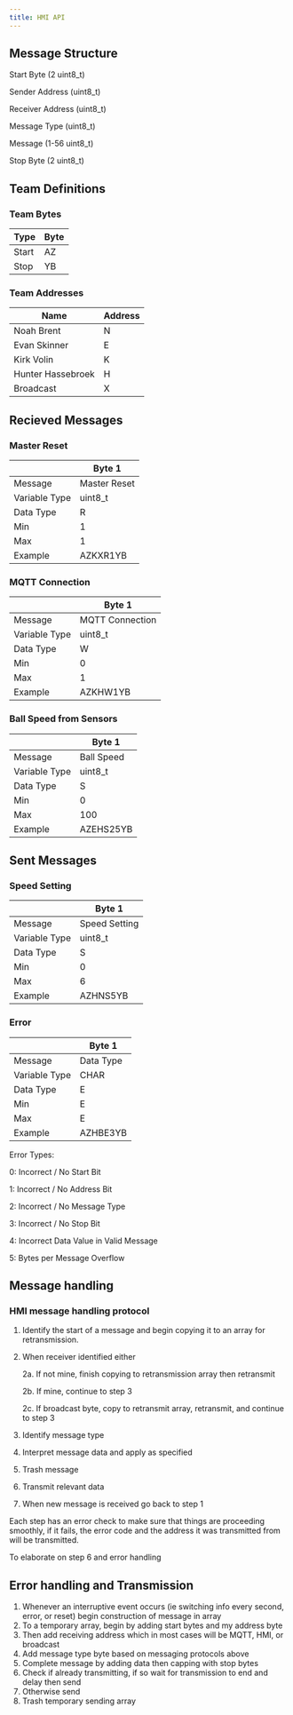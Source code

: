 ```yaml
---
title: HMI API
---
```

## Message Structure

Start Byte (2 uint8_t)

Sender Address (uint8_t)

Receiver Address (uint8_t)

Message Type (uint8_t)

Message (1-56 uint8_t)

Stop Byte (2 uint8_t)

## Team Definitions

### Team Bytes

| Type |  Byte  |
| -----------| ----------- |
| Start | AZ  |
| Stop | YB |

### Team Addresses

| Name |  Address  |
| -----------| ----------- |
| Noah Brent | N  |
|Evan Skinner| E |
|Kirk Volin| K |
|Hunter Hassebroek| H |
| Broadcast | X |

## Recieved Messages

### Master Reset

|  |  Byte 1     |
| -----------| ----------- |
|Message| Master Reset  |
|Variable Type| uint8_t |
|Data Type| R |
|Min| 1 |
|Max| 1 |
|Example| AZKXR1YB|

### MQTT Connection
|  |  Byte 1     |
| -----------| ----------- |
|Message| MQTT Connection  |
|Variable Type| uint8_t  |
|Data Type| W |
|Min| 0 |
|Max| 1 |
|Example| AZKHW1YB|

### Ball Speed from Sensors

|  |  Byte 1     |
| -----------| ----------- |
|Message| Ball Speed  |
|Variable Type| uint8_t  |
|Data Type| S |
|Min| 0 |
|Max| 100 |
|Example| AZEHS25YB |


## Sent Messages

### Speed Setting
|  |  Byte 1     |
| -----------| ----------- |
|Message| Speed Setting  |
|Variable Type| uint8_t  |
|Data Type| S |
|Min|  0 |
|Max|  6 |
|Example| AZHNS5YB |

### Error

|  |  Byte 1     |
| -----------| ----------- |
|Message| Data Type | Error Type |
|Variable Type| CHAR  | uint8_t |
|Data Type| E | n/a |
|Min| E  | 0 |
|Max| E | 5  |
|Example| AZHBE3YB ||

Error Types:

0: Incorrect / No Start Bit

1: Incorrect / No Address Bit

2: Incorrect / No Message Type

3: Incorrect / No Stop Bit

4: Incorrect Data Value in Valid Message

5: Bytes per Message Overflow

## Message handling 
### HMI message handling protocol
1.  Identify the start of a message and begin copying it to an array for retransmission.
2.  When receiver identified either
  
    2a. If not mine, finish copying to retransmission array then retransmit

    2b. If mine, continue to step 3

    2c. If broadcast byte, copy to retransmit array, retransmit, and continue to step 3
    
 3. Identify message type
 4. Interpret message data and apply as specified
 5. Trash message
 6. Transmit relevant data
 7. When new message is received go back to step 1

Each step has an error check to make sure that things are proceeding smoothly, if it fails, the error code and the address it was transmitted from will be transmitted.

To elaborate on step 6 and error handling

## Error handling and Transmission
1. Whenever an interruptive event occurs (ie switching info every second, error, or reset) begin construction of message in array
2. To a temporary array, begin by adding start bytes and my address byte
3. Then add receiving address which in most cases will be MQTT, HMI, or broadcast
4. Add message type byte based on messaging protocols above
5. Complete message by adding data then capping with stop bytes
6. Check if already transmitting, if so wait for transmission to end and delay then send
7. Otherwise send
8. Trash temporary sending array



